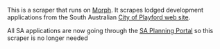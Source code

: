 This is a scraper that runs on [Morph](https://morph.io).  It scrapes lodged development applications from the South Australian [City of Playford web site](https://www.playford.sa.gov.au).

All SA applications are now going through the [SA Planning Portal](https://github.com/planningalerts-scrapers/saplanningportal) so this scraper is no longer needed
